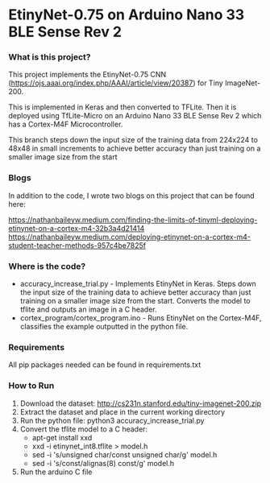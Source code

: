 # EtinyNet-0.75 on Arduino Nano 33 BLE Sense Rev 2

### What is this project?

This project implements the EtinyNet-0.75 CNN (https://ojs.aaai.org/index.php/AAAI/article/view/20387) for Tiny ImageNet-200. 

This is implemented in Keras and then converted to TFLite. Then it is deployed using TfLite-Micro on an Arduino Nano 33 BLE Sense Rev 2 which has a Cortex-M4F Microcontroller.

This branch steps down the input size of the training data from 224x224 to 48x48 in small increments to achieve better accuracy than just training on a smaller image size from the start

### Blogs

In addition to the code, I wrote two blogs on this project that can be found here:

https://nathanbaileyw.medium.com/finding-the-limits-of-tinyml-deploying-etinynet-on-a-cortex-m4-32b3a4d21414
https://nathanbaileyw.medium.com/deploying-etinynet-on-a-cortex-m4-student-teacher-methods-957c4be7825f

### Where is the code?

* accuracy_increase_trial.py - Implements EtinyNet in Keras. Steps down the input size of the training data to achieve better accuracy than just training on a smaller image size from the start. Converts the model to tflite and outputs an image in a C header.
* cortex_program/cortex_program.ino - Runs EtinyNet on the Cortex-M4F, classifies the example outputted in the python file.


### Requirements

All pip packages needed can be found in requirements.txt

### How to Run

1. Download the dataset: http://cs231n.stanford.edu/tiny-imagenet-200.zip
2. Extract the dataset and place in the current working directory
3. Run the python file: python3 accuracy_increase_trial.py
4. Convert the tflite model to a C header:
    * apt-get install xxd
    * xxd -i etinynet_int8.tflite > model.h 
    * sed -i 's/unsigned char/const unsigned char/g' model.h
    * sed -i 's/const/alignas(8) const/g' model.h
5. Run the arduino C file
